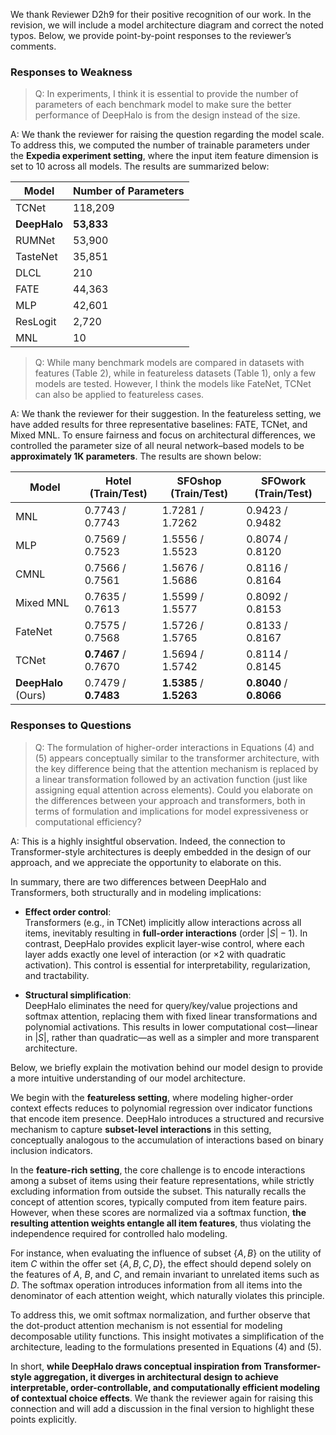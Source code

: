 We thank Reviewer D2h9 for their positive recognition of our work. In the revision, we will include a model architecture diagram and correct the noted typos. Below, we provide point-by-point responses to the reviewer’s comments.


### Responses to Weakness

> Q: In experiments, I think it is essential to provide the number of parameters of each benchmark model to make sure the better performance of DeepHalo is from the design instead of the size.

A: We thank the reviewer for raising the question regarding the model scale. To address this, we computed the number of trainable parameters under the **Expedia experiment setting**, where the input item feature dimension is set to 10 across all models. The results are summarized below:

| Model      | Number of Parameters |
|------------|----------------------|
| TCNet      | 118,209              |
| **DeepHalo**   | **53,833**               |
| RUMNet     | 53,900               |
| TasteNet   | 35,851               |
| DLCL       | 210                  |
| FATE       | 44,363               |
| MLP        | 42,601               |
| ResLogit   | 2,720                |
| MNL        | 10                   |

> Q: While many benchmark models are compared in datasets with features (Table 2), while in featureless datasets (Table 1), only a few models are tested. However, I think the models like FateNet, TCNet can also be applied to featureless cases.

A: We thank the reviewer for their suggestion. In the featureless setting, we have added results for three representative baselines: FATE, TCNet, and Mixed MNL. To ensure fairness and focus on architectural differences, we controlled the parameter size of all neural network–based models to be **approximately 1K parameters**. The results are shown below:

| Model         | Hotel (Train/Test) | SFOshop (Train/Test) | SFOwork (Train/Test) |
|---------------|--------------------|------------------------|-----------------------|
| MNL           | 0.7743 / 0.7743    | 1.7281 / 1.7262        | 0.9423 / 0.9482       |
| MLP           | 0.7569 / 0.7523    | 1.5556 / 1.5523        | 0.8074 / 0.8120       |
| CMNL          | 0.7566 / 0.7561    | 1.5676 / 1.5686        | 0.8116 / 0.8164       |
| Mixed MNL     | 0.7635 / 0.7613    | 1.5599 / 1.5577        | 0.8092 / 0.8153       |
| FateNet       | 0.7575 / 0.7568    | 1.5726 / 1.5765        | 0.8133 / 0.8167       |
| TCNet         | **0.7467** / 0.7670| 1.5694 / 1.5742        | 0.8114 / 0.8145       |
| **DeepHalo** (Ours) | 0.7479 / **0.7483** | **1.5385** / **1.5263** | **0.8040** / **0.8066** |

### Responses to Questions

> Q: The formulation of higher-order interactions in Equations (4) and (5) appears conceptually similar to the transformer architecture, with the key difference being that the attention mechanism is replaced by a linear transformation followed by an activation function (just like assigning equal attention across elements). Could you elaborate on the differences between your approach and transformers, both in terms of formulation and implications for model expressiveness or computational efficiency?

A: This is a highly insightful observation. Indeed, the connection to Transformer-style architectures is deeply embedded in the design of our approach, and we appreciate the opportunity to elaborate on this.

In summary, there are two differences between DeepHalo and Transformers, both structurally and in modeling implications:

- **Effect order control**:  
  Transformers (e.g., in TCNet) implicitly allow interactions across all items, inevitably resulting in **full-order interactions** (order $|S| - 1$). In contrast, DeepHalo provides explicit layer-wise control, where each layer adds exactly one level of interaction (or $\times 2$ with quadratic activation). This control is essential for interpretability, regularization, and tractability.

- **Structural simplification**:  
  DeepHalo eliminates the need for query/key/value projections and softmax attention, replacing them with fixed linear transformations and polynomial activations. This results in lower computational cost—linear in $|S|$, rather than quadratic—as well as a simpler and more transparent architecture.

Below, we briefly explain the motivation behind our model design to provide a more intuitive understanding of our model architecture.

We begin with the **featureless setting**, where modeling higher-order context effects reduces to polynomial regression over indicator functions that encode item presence. DeepHalo introduces a structured and recursive mechanism to capture **subset-level interactions** in this setting, conceptually analogous to the accumulation of interactions based on binary inclusion indicators.

In the **feature-rich setting**, the core challenge is to encode interactions among a subset of items using their feature representations, while strictly excluding information from outside the subset. This naturally recalls the concept of attention scores, typically computed from item feature pairs. However, when these scores are normalized via a softmax function, **the resulting attention weights entangle all item features**, thus violating the independence required for controlled halo modeling.

For instance, when evaluating the influence of subset $\{A, B\}$ on the utility of item $C$ within the offer set $\{A, B, C, D\}$, the effect should depend solely on the features of $A$, $B$, and $C$, and remain invariant to unrelated items such as $D$. The softmax operation introduces information from all items into the denominator of each attention weight, which naturally violates this principle.

To address this, we omit softmax normalization, and further observe that the dot-product attention mechanism is not essential for modeling decomposable utility functions. This insight motivates a simplification of the architecture, leading to the formulations presented in Equations (4) and (5).

In short, **while DeepHalo draws conceptual inspiration from Transformer-style aggregation, it diverges in architectural design to achieve interpretable, order-controllable, and computationally efficient modeling of contextual choice effects**. We thank the reviewer again for raising this connection and will add a discussion in the final version to highlight these points explicitly.



